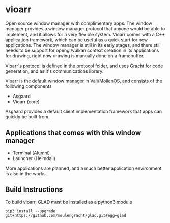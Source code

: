 # vioarr
Open source window manager with complimentary apps. The window manager provides a window manager protocol that anyone would be able to implement, and
it allows for a very flexible system. Vioarr comes with a C++ application framework, which can be useful as a quick start for new applications. The window
manager is still in its early stages, and there still needs to be support for opengl/vulkan context creation in its applications for drawing, right now
drawing is manually done on a framebuffer. 

Vioarr's protocol is defined in the protocol folder, and uses Gracht for code generation, and as it's communications library.

Vioarr is the default window manager in Vali/MollenOS, and consists of the following components

- Asgaard
- Vioarr (core)

Asgaard provides a default client implementation framework that apps can quickly be built from.

## Applications that comes with this window manager
- Terminal (Alumni)
- Launcher (Heimdall)

More applications are planned, and a much better application environment is also in the works.

## Build Instructions

To build vioarr, GLAD must be installed as a python3 module

```
pip3 install --upgrade git+https://github.com/meulengracht/glad.git#egg=glad
```
